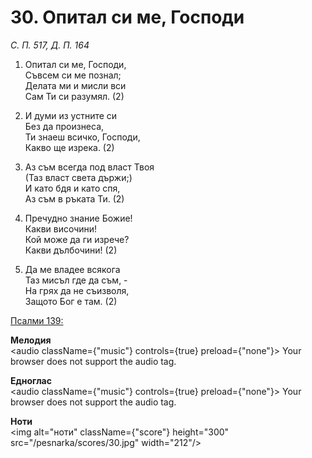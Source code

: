 # 30. Опитал си ме, Господи

_С. П. 517, Д. П. 164_

1. Опитал си ме, Господи,  
Съвсем си ме познал;  
Делата ми и мисли вси  
Сам Ти си разумял. (2)

2. И думи из устните си  
Без да произнеса,  
Ти знаеш всичко, Господи,  
Какво ще изрека. (2)

3. Аз съм всегда под власт Твоя  
(Таз власт света държи;)  
И като бдя и като спя,  
Аз съм в ръката Ти. (2)

4. Пречудно знание Божие!  
Какви височини!  
Кой може да ги изрече?  
Какви дълбочини! (2)

5. Да ме владее всякога  
Таз мисъл где да съм, -  
На грях да не съизволя,  
Защото Бог е там. (2)

[Псалми 139:](http://biblia.bg/index.php?k=19&g=139&s=)

**Мелодия**  
<audio className={"music"} controls={true} preload={"none"}>
    <source src="/pesnarka/mp3/30.mp3" type="audio/mpeg"/>
    Your browser does not support the audio tag.
</audio>

**Едноглас**  
<audio className={"music"} controls={true} preload={"none"}>
    <source src="/pesnarka/transp/30.mp3" type="audio/mpeg"/>
    Your browser does not support the audio tag.
</audio>

**Ноти**  
<img alt="ноти" className={"score"} height="300" src="/pesnarka/scores/30.jpg" width="212"/>
